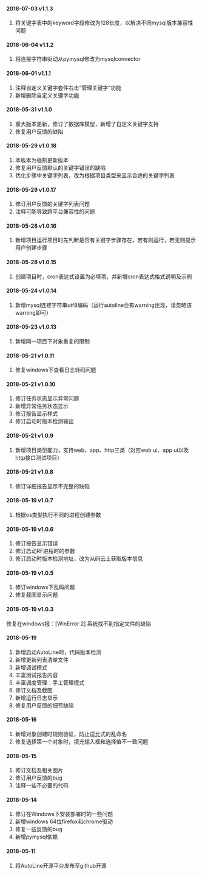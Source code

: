 #### 2018-07-03 v1.1.3
1. 将关键字表中的keyword字段修改为128长度，以解决不同mysql版本兼容性问题

#### 2018-06-04 v1.1.2
1. 将连接字符串驱动从pymysql修改为mysqlconnector

#### 2018-06-01 v1.1.1
1. 注释自定义关键字套件右击"管理关键字"功能
2. 新增删除自定义关键字功能

#### 2018-05-31 v1.1.0
1. 重大版本更新，修订了数据库模型，新增了自定义关键字支持
2. 修复用户反馈的缺陷

#### 2018-05-29 v1.0.18
1. 本版本为强制更新版本
2. 修复用户反馈默认的关键字错误的缺陷
3. 优化步骤中关键字列表，改为根据项目类型来显示合适的关键字列表

#### 2018-05-29 v1.0.17
1. 修订用户反馈的关键字列表问题
2. 注释可能导致跨平台兼容性的问题

#### 2018-05-28 v1.0.16
1. 新增项目运行项目时先判断是否有关键字步骤存在，若有则运行，若无则提示用户创建步骤

#### 2018-05-28 v1.0.15
1. 创建项目时，cron表达式设置为必填项，并新增cron表达式格式说明及示例

#### 2018-05-24 v1.0.14
1. 新增mysql连接字符串utf8编码（运行autoline会有warning出现，请忽略该warning即可）

#### 2018-05-23 v1.0.13
1. 新增同一项目下对象重复的限制


#### 2018-05-21 v1.0.11
1. 修复windows下查看日志转码问题

#### 2018-05-21 v1.0.10
1. 修订任务状态显示异常问题
2. 新增异常任务状态显示
3. 修订报告显示样式
4. 修订启动时版本检测输出

#### 2018-05-21 v1.0.9
1. 新增项目类型能力，支持web、app、http三类（对应web ui、app ui以及http接口测试项目）

#### 2018-05-21 v1.0.8
1. 修订详细报告显示不完整的缺陷

#### 2018-05-19 v1.0.7
1. 根据os类型执行不同的进程创建参数

#### 2018-05-19 v1.0.6
1. 修订报告显示错误
2. 修订启动RF进程时的参数
3. 修订启动时版本检测地址，改为从码云上获取版本信息

#### 2018-05-19 v1.0.5
1. 修订windows下乱码问题
2. 修复截图显示问题

#### 2018-05-19 v1.0.3
修复在windows报：[WinError 2] 系统找不到指定文件的缺陷

#### 2018-05-19
1. 新增启动AutoLine时，代码版本检测
2. 新增更新列表清单文件
3. 新增调试模式
4. 丰富测试报告内容
5. 丰富调度管理：手工管理模式
6. 修订文档及截图
7. 新增运行日志显示
8. 修复用户反馈的细节缺陷

#### 2018-05-16
1. 新增对象创建时规则验证，防止逗比式的乱命名
2. 修复选择第一个对象时，填充输入框和选择值不一致问题

#### 2018-05-15
1. 修订文档及相关图片
2. 修订用户反馈的bug
3. 注释一些不必要的代码

#### 2018-05-14
1. 修订在Windows下安装部署时的一些问题
2. 新增windows 64位firefox和chrome驱动
3. 修复一些反馈的bug
4. 新增pymysql依赖

#### 2018-05-11
1. 将AutoLine开源平台发布至github开源